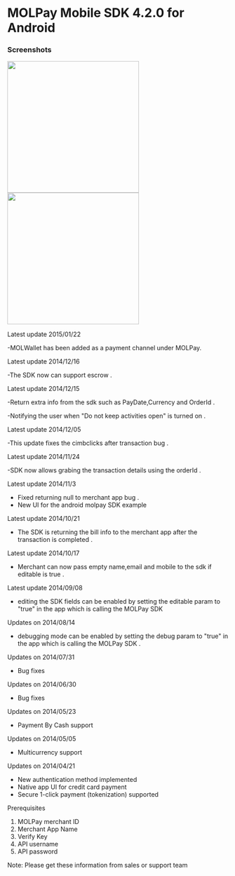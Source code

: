 MOLPay Mobile SDK 4.2.0 for Android
=================================

<h3>Screenshots</h3>
<img src=https://cloud.githubusercontent.com/assets/4816292/5699804/6d8f4842-9a6b-11e4-91e7-077008642bf0.png height=300>
<img src=https://cloud.githubusercontent.com/assets/4816292/5699803/6d662fac-9a6b-11e4-92f4-1972e1edcc1c.jpg height=300>

Latest update 2015/01/22

-MOLWallet has been added as a payment channel under MOLPay.

Latest update 2014/12/16

-The SDK now can support escrow .
 
Latest update 2014/12/15

-Return extra info from the sdk such as PayDate,Currency and OrderId .

-Notifying the user when "Do not keep activities open" is turned on .

Latest update 2014/12/05

-This update fixes the cimbclicks after transaction bug .

Latest update 2014/11/24

-SDK now allows grabing the transaction details using the orderId . 

Latest update 2014/11/3

-  Fixed returning null to merchant app bug .
-  New UI for the android molpay SDK example 

Latest update 2014/10/21

-  The SDK is returning the bill info to the merchant app after the transaction is completed .

Latest update 2014/10/17

-  Merchant can now pass empty name,email and mobile to the sdk if editable is true .

Latest update 2014/09/08

- editing the SDK fields can be enabled by setting the editable param to "true" in the app which is calling the MOLPay SDK

Updates on 2014/08/14

- debugging mode can be enabled by setting the debug param to "true" in the app which is calling the MOLPay SDK . 

Updates on 2014/07/31

- Bug fixes

Updates on 2014/06/30

- Bug fixes

Updates on 2014/05/23

- Payment By Cash support

Updates on 2014/05/05

- Multicurrency support

Updates on 2014/04/21

- New authentication method implemented
- Native app UI for credit card payment
- Secure 1-click payment (tokenization) supported


Prerequisites

1. MOLPay merchant ID
2. Merchant App Name
3. Verify Key
4. API username
5. API password

Note: Please get these information from sales or support team

